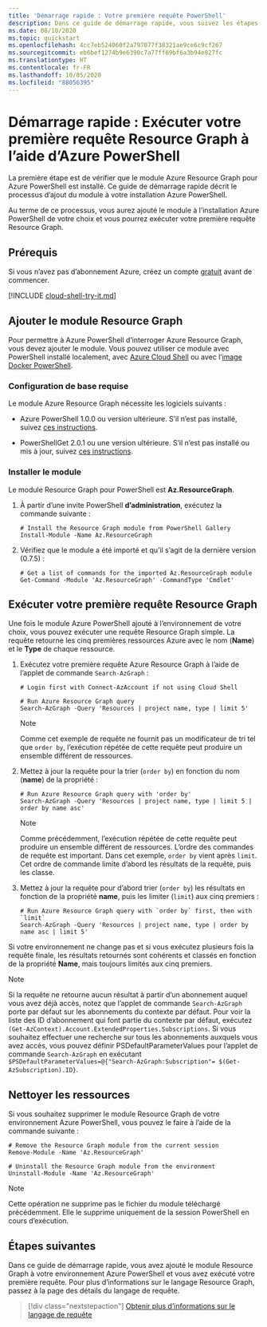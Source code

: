 ```yaml
---
title: 'Démarrage rapide : Votre première requête PowerShell'
description: Dans ce guide de démarrage rapide, vous suivez les étapes pour activer le module Resource Graph pour Azure PowerShell et vous exécutez votre première requête.
ms.date: 08/10/2020
ms.topic: quickstart
ms.openlocfilehash: 4cc7eb524060f2a797077f38321ae9ce6c9cf267
ms.sourcegitcommit: eb6bef1274b9e6390c7a77ff69bf6a3b94e827fc
ms.translationtype: HT
ms.contentlocale: fr-FR
ms.lasthandoff: 10/05/2020
ms.locfileid: "88056395"
---
```

# <a name="quickstart-run-your-first-resource-graph-query-using-azure-powershell"></a>Démarrage rapide : Exécuter votre première requête Resource Graph à l’aide d’Azure PowerShell

La première étape est de vérifier que le module Azure Resource Graph pour Azure PowerShell est installé. Ce guide de démarrage rapide décrit le processus d’ajout du module à votre installation Azure PowerShell.

Au terme de ce processus, vous aurez ajouté le module à l’installation Azure PowerShell de votre choix et vous pourrez exécuter votre première requête Resource Graph.

## <a name="prerequisites"></a>Prérequis

Si vous n’avez pas d’abonnement Azure, créez un compte [gratuit](https://azure.microsoft.com/free/) avant de commencer.

[!INCLUDE [cloud-shell-try-it.md](../../../includes/cloud-shell-try-it.md)]

## <a name="add-the-resource-graph-module"></a>Ajouter le module Resource Graph

Pour permettre à Azure PowerShell d’interroger Azure Resource Graph, vous devez ajouter le module. Vous pouvez utiliser ce module avec PowerShell installé localement, avec [Azure Cloud Shell](https://shell.azure.com) ou avec l’[image Docker PowerShell](https://hub.docker.com/_/microsoft-powershell).

### <a name="base-requirements"></a>Configuration de base requise

Le module Azure Resource Graph nécessite les logiciels suivants :

- Azure PowerShell 1.0.0 ou version ultérieure. S’il n’est pas installé, suivez [ces instructions](/powershell/azure/install-az-ps).

- PowerShellGet 2.0.1 ou une version ultérieure. S’il n’est pas installé ou mis à jour, suivez [ces instructions](/powershell/scripting/gallery/installing-psget).

### <a name="install-the-module"></a>Installer le module

Le module Resource Graph pour PowerShell est **Az.ResourceGraph**.

1. À partir d’une invite PowerShell **d’administration**, exécutez la commande suivante :

   ```azurepowershell-interactive
   # Install the Resource Graph module from PowerShell Gallery
   Install-Module -Name Az.ResourceGraph
   ```

1. Vérifiez que le module a été importé et qu’il s’agit de la dernière version (0.7.5) :

   ```azurepowershell-interactive
   # Get a list of commands for the imported Az.ResourceGraph module
   Get-Command -Module 'Az.ResourceGraph' -CommandType 'Cmdlet'
   ```

## <a name="run-your-first-resource-graph-query"></a>Exécuter votre première requête Resource Graph

Une fois le module Azure PowerShell ajouté à l’environnement de votre choix, vous pouvez exécuter une requête Resource Graph simple. La requête retourne les cinq premières ressources Azure avec le nom (**Name**) et le **Type** de chaque ressource.

1. Exécutez votre première requête Azure Resource Graph à l’aide de l’applet de commande `Search-AzGraph` :

   ```azurepowershell-interactive
   # Login first with Connect-AzAccount if not using Cloud Shell

   # Run Azure Resource Graph query
   Search-AzGraph -Query 'Resources | project name, type | limit 5'
   ```

   > [!NOTE]
   > Comme cet exemple de requête ne fournit pas un modificateur de tri tel que `order by`, l’exécution répétée de cette requête peut produire un ensemble différent de ressources.

1. Mettez à jour la requête pour la trier (`order by`) en fonction du nom (**name**) de la propriété :

   ```azurepowershell-interactive
   # Run Azure Resource Graph query with 'order by'
   Search-AzGraph -Query 'Resources | project name, type | limit 5 | order by name asc'
   ```

   > [!NOTE]
   > Comme précédemment, l’exécution répétée de cette requête peut produire un ensemble différent de ressources. L’ordre des commandes de requête est important. Dans cet exemple, `order by` vient après `limit`. Cet ordre de commande limite d’abord les résultats de la requête, puis les classe.

1. Mettez à jour la requête pour d’abord trier (`order by`) les résultats en fonction de la propriété **name**, puis les limiter (`limit`) aux cinq premiers :

   ```azurepowershell-interactive
   # Run Azure Resource Graph query with `order by` first, then with `limit`
   Search-AzGraph -Query 'Resources | project name, type | order by name asc | limit 5'
   ```

Si votre environnement ne change pas et si vous exécutez plusieurs fois la requête finale, les résultats retournés sont cohérents et classés en fonction de la propriété **Name**, mais toujours limités aux cinq premiers.

> [!NOTE]
> Si la requête ne retourne aucun résultat à partir d’un abonnement auquel vous avez déjà accès, notez que l’applet de commande `Search-AzGraph` porte par défaut sur les abonnements du contexte par défaut. Pour voir la liste des ID d’abonnement qui font partie du contexte par défaut, exécutez `(Get-AzContext).Account.ExtendedProperties.Subscriptions`. Si vous souhaitez effectuer une recherche sur tous les abonnements auxquels vous avez accès, vous pouvez définir PSDefaultParameterValues pour l’applet de commande `Search-AzGraph` en exécutant `$PSDefaultParameterValues=@{"Search-AzGraph:Subscription"= $(Get-AzSubscription).ID}`.
   
## <a name="clean-up-resources"></a>Nettoyer les ressources

Si vous souhaitez supprimer le module Resource Graph de votre environnement Azure PowerShell, vous pouvez le faire à l’aide de la commande suivante :

```azurepowershell-interactive
# Remove the Resource Graph module from the current session
Remove-Module -Name 'Az.ResourceGraph'

# Uninstall the Resource Graph module from the environment
Uninstall-Module -Name 'Az.ResourceGraph'
```

> [!NOTE]
> Cette opération ne supprime pas le fichier du module téléchargé précédemment. Elle le supprime uniquement de la session PowerShell en cours d’exécution.

## <a name="next-steps"></a>Étapes suivantes

Dans ce guide de démarrage rapide, vous avez ajouté le module Resource Graph à votre environnement Azure PowerShell et vous avez exécuté votre première requête. Pour plus d’informations sur le langage Resource Graph, passez à la page des détails du langage de requête.

> [!div class="nextstepaction"]
> [Obtenir plus d’informations sur le langage de requête](./concepts/query-language.md)